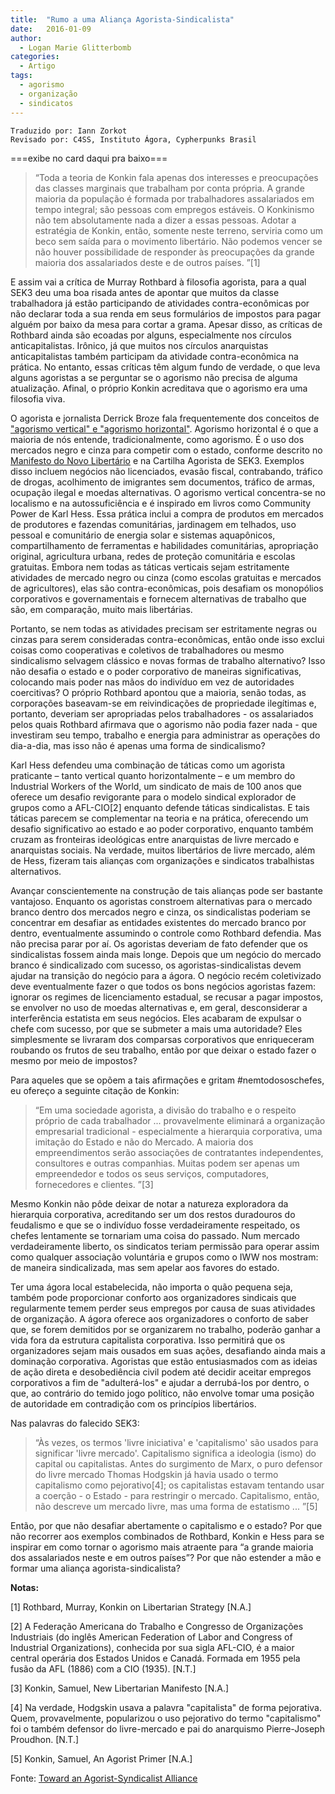```yaml
---
title:  "Rumo a uma Aliança Agorista-Sindicalista"
date:   2016-01-09
author:
  - Logan Marie Glitterbomb
categories:
  - Artigo
tags:
  - agorismo
  - organização
  - sindicatos
---
```

```
Traduzido por: Iann Zorkot
Revisado por: C4SS, Instituto Ágora, Cypherpunks Brasil
```
===exibe no card daqui pra baixo===

> “Toda a teoria de Konkin fala apenas dos interesses e preocupações das classes marginais que trabalham por conta própria. A grande maioria da população é formada por trabalhadores assalariados em tempo integral; são pessoas com empregos estáveis. O Konkinismo não tem absolutamente nada a dizer a essas pessoas. Adotar a estratégia de Konkin, então, somente neste terreno, serviria como um beco sem saída para o movimento libertário. Não podemos vencer se não houver possibilidade de responder às preocupações da grande maioria dos assalariados deste e de outros países. ”[1]

E assim vai a crítica de Murray Rothbard à filosofia agorista, para a qual SEK3 deu uma boa risada antes de apontar que muitos da classe trabalhadora já estão participando de atividades contra-econômicas por não declarar toda a sua renda em seus formulários de impostos para pagar alguém por baixo da mesa para cortar a grama. Apesar disso, as críticas de Rothbard ainda são ecoadas por alguns, especialmente nos círculos anticapitalistas. Irônico, já que muitos nos círculos anarquistas anticapitalistas também participam da atividade contra-econômica na prática. No entanto, essas críticas têm algum fundo de verdade, o que leva alguns agoristas a se perguntar se o agorismo não precisa de alguma atualização. Afinal, o próprio Konkin acreditava que o agorismo era uma filosofia viva.

O agorista e jornalista Derrick Broze fala frequentemente dos conceitos de ["agorismo vertical" e "agorismo horizontal"](/agorismo-vertical-horizontal). Agorismo horizontal é o que a maioria de nós entende, tradicionalmente, como agorismo. É o uso dos mercados negro e cinza para competir com o estado, conforme descrito no [Manifesto do Novo Libertário](https://libertyzine.blogspot.com/2007/03/o-manifesto-do-novo-libertrio-samuel.htmlhttps:/) e na Cartilha Agorista de SEK3. Exemplos disso incluem negócios não licenciados, evasão fiscal, contrabando, tráfico de drogas, acolhimento de imigrantes sem documentos, tráfico de armas, ocupação ilegal e moedas alternativas. O agorismo vertical concentra-se no localismo e na autossuficiência e é inspirado em livros como Community Power de Karl Hess. Essa prática inclui a compra de produtos em mercados de produtores e fazendas comunitárias, jardinagem em telhados, uso pessoal e comunitário de energia solar e sistemas aquapônicos, compartilhamento de ferramentas e habilidades comunitárias, apropriação original, agricultura urbana, redes de proteção comunitária e escolas gratuitas. Embora nem todas as táticas verticais sejam estritamente atividades de mercado negro ou cinza (como escolas gratuitas e mercados de agricultores), elas são contra-econômicas, pois desafiam os monopólios corporativos e governamentais e fornecem alternativas de trabalho que são, em comparação, muito mais libertárias.

Portanto, se nem todas as atividades precisam ser estritamente negras ou cinzas para serem consideradas contra-econômicas, então onde isso exclui coisas como cooperativas e coletivos de trabalhadores ou mesmo sindicalismo selvagem clássico e novas formas de trabalho alternativo? Isso não desafia o estado e o poder corporativo de maneiras significativas, colocando mais poder nas mãos do indivíduo em vez de autoridades coercitivas? O próprio Rothbard apontou que a maioria, senão todas, as corporações baseavam-se em reivindicações de propriedade ilegítimas e, portanto, deveriam ser apropriadas pelos trabalhadores - os assalariados pelos quais Rothbard afirmava que o agorismo não podia fazer nada - que investiram seu tempo, trabalho e energia para administrar as operações do dia-a-dia, mas isso não é apenas uma forma de sindicalismo?

Karl Hess defendeu uma combinação de táticas como um agorista praticante – tanto vertical quanto horizontalmente – e um membro do Industrial Workers of the World, um sindicato de mais de 100 anos que oferece um desafio revigorante para o modelo sindical explorador de grupos como a AFL-CIO[2] enquanto defende táticas sindicalistas. E tais táticas parecem se complementar na teoria e na prática, oferecendo um desafio significativo ao estado e ao poder corporativo, enquanto também cruzam as fronteiras ideológicas entre anarquistas de livre mercado e anarquistas sociais. Na verdade, muitos libertários de livre mercado, além de Hess, fizeram tais alianças com organizações e sindicatos trabalhistas alternativos.

Avançar conscientemente na construção de tais alianças pode ser bastante vantajoso. Enquanto os agoristas constroem alternativas para o mercado branco dentro dos mercados negro e cinza, os sindicalistas poderiam se concentrar em desafiar as entidades existentes do mercado branco por dentro, eventualmente assumindo o controle como Rothbard defendia. Mas não precisa parar por aí. Os agoristas deveriam de fato defender que os sindicalistas fossem ainda mais longe. Depois que um negócio do mercado branco é sindicalizado com sucesso, os agoristas-sindicalistas devem ajudar na transição do negócio para a ágora. O negócio recém coletivizado deve eventualmente fazer o que todos os bons negócios agoristas fazem: ignorar os regimes de licenciamento estadual, se recusar a pagar impostos, se envolver no uso de moedas alternativas e, em geral, desconsiderar a interferência estatista em seus negócios. Eles acabaram de expulsar o chefe com sucesso, por que se submeter a mais uma autoridade? Eles simplesmente se livraram dos comparsas corporativos que enriqueceram roubando os frutos de seu trabalho, então por que deixar o estado fazer o mesmo por meio de impostos?

Para aqueles que se opõem a tais afirmações e gritam #nemtodososchefes, eu ofereço a seguinte citação de Konkin:

> “Em uma sociedade agorista, a divisão do trabalho e o respeito próprio de cada trabalhador ... provavelmente eliminará a organização empresarial tradicional - especialmente a hierarquia corporativa, uma imitação do Estado e não do Mercado. A maioria dos empreendimentos serão associações de contratantes independentes, consultores e outras companhias. Muitas podem ser apenas um empreendedor e todos os seus serviços, computadores, fornecedores e clientes. ”[3]

Mesmo Konkin não pôde deixar de notar a natureza exploradora da hierarquia corporativa, acreditando ser um dos restos duradouros do feudalismo e que se o indivíduo fosse verdadeiramente respeitado, os chefes lentamente se tornariam uma coisa do passado. Num mercado verdadeiramente liberto, os sindicatos teriam permissão para operar assim como qualquer associação voluntária e grupos como o IWW nos mostram: de maneira sindicalizada, mas sem apelar aos favores do estado.

Ter uma ágora local estabelecida, não importa o quão pequena seja, também pode proporcionar conforto aos organizadores sindicais que regularmente temem perder seus empregos por causa de suas atividades de organização. A ágora oferece aos organizadores o conforto de saber que, se forem demitidos por se organizarem no trabalho, poderão ganhar a vida fora da estrutura capitalista corporativa. Isso permitirá que os organizadores sejam mais ousados em suas ações, desafiando ainda mais a dominação corporativa. Agoristas que estão entusiasmados com as ideias de ação direta e desobediência civil podem até decidir aceitar empregos corporativos a fim de "adulterá-los" e ajudar a derrubá-los por dentro, o que, ao contrário do temido jogo político, não envolve tomar uma posição de autoridade em contradição com os princípios libertários.

Nas palavras do falecido SEK3:

> “Às vezes, os termos 'livre iniciativa' e 'capitalismo' são usados para significar 'livre mercado'. Capitalismo significa a ideologia (ismo) do capital ou capitalistas. Antes do surgimento de Marx, o puro defensor do livre mercado Thomas Hodgskin já havia usado o termo capitalismo como pejorativo[4]; os capitalistas estavam tentando usar a coerção - o Estado - para restringir o mercado. Capitalismo, então, não descreve um mercado livre, mas uma forma de estatismo ... ”[5]

Então, por que não desafiar abertamente o capitalismo e o estado? Por que não recorrer aos exemplos combinados de Rothbard, Konkin e Hess para se inspirar em como tornar o agorismo mais atraente para “a grande maioria dos assalariados neste e em outros países”? Por que não estender a mão e formar uma aliança agorista-sindicalista?

**Notas:**

[1] Rothbard, Murray, Konkin on Libertarian Strategy [N.A.]

[2] A Federação Americana do Trabalho e Congresso de Organizações Industriais (do inglês American Federation of Labor and Congress of Industrial Organizations), conhecida por sua sigla AFL-CIO, é a maior central operária dos Estados Unidos e Canadá. Formada em 1955 pela fusão da AFL (1886) com a CIO (1935). [N.T.]

[3] Konkin, Samuel, New Libertarian Manifesto [N.A.]

[4] Na verdade, Hodgskin usava a palavra "capitalista" de forma pejorativa. Quem, provavelmente, popularizou o uso pejorativo do termo "capitalismo" foi o também defensor do livre-mercado e pai do anarquismo Pierre-Joseph Proudhon. [N.T.]

[5] Konkin, Samuel, An Agorist Primer [N.A.]

Fonte: [Toward an Agorist-Syndicalist Alliance](https://c4ss.org/content/45989)